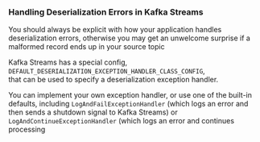 ### Handling Deserialization Errors in Kafka Streams
You should always be explicit with how your application handles deserialization errors, otherwise you may get an 
unwelcome surprise if a malformed record ends up in your source topic

Kafka Streams has a special config, `DEFAULT_DESERIALIZATION_EXCEPTION_HANDLER_CLASS_CONFIG`,   
that can be used to specify a deserialization exception handler.

You can implement your own exception handler, or use one of the built-in defaults, 
including `LogAndFailExceptionHandler` (which logs an error and then sends a shutdown signal to Kafka Streams) or 
`LogAndContinueExceptionHandler` (which logs an error and continues processing